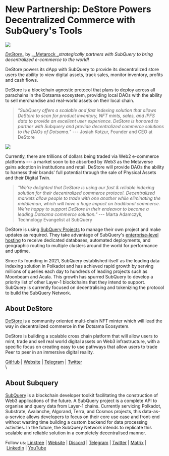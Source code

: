 # New Partnership: DeStore Powers Decentralized Commerce with SubQuery's Tools

![](https://miro.medium.com/max/1400/0*aNJrkrG8aX_6MUcy)

[_DeStore_](http://destore.network/)_ by _[_Metarock _](https://twitter.com/MetaRockApp?t=NJJbd0eIDgieRqFgyXSnDA&s=09)_strategically partners with SubQuery to bring decentralized e-commerce to the world!_

DeStore powers its dApp with SubQuery to provide its decentralized store users the ability to view digital assets, track sales, monitor inventory, profits and cash flows.

DeStore is a blockchain agnostic protocol that plans to deploy across all parachains in the Dotsama ecosystem, providing local DAOs with the ability to sell merchandise and real-world assets on their local chain.

> _"SubQuery offers a scalable and fast indexing solution that allows DeStore to scan for product inventory, NFT mints, sales, and IPFS data to provide an excellent user experience. DeStore is honored to partner with Subquery and provide decentralized commerce solutions to the DAOs of Dotsama."_ --- Josiah Kotzur, Founder and CEO at DeStore

![](https://miro.medium.com/max/1400/0*ItInxhB0jWweQKoh)

Currently, there are trillions of dollars being traded via Web2 e-commerce platforms --- a market soon to be absorbed by Web3 as the Metaverse gains adoption in institutions and retail. DeStore will provide DAOs the ability to harness their brands' full potential through the sale of Physical Assets and their Digital Twin.

> _"We're delighted that DeStore is using our fast & reliable indexing solution for their decentralized commerce protocol. Decentralized markets allow people to trade with one another while eliminating the middleman, which will have a huge impact on traditional commerce. We're happy to support DeStore in their endeavor to become a leading Dotsama commerce solution."_ --- Marta Adamczyk, Technology Evangelist at SubQuery

DeStore is using [SubQuery Projects](https://managedservice.subquery.network/) to manage their own project and make updates as required. They take advantage of SubQuery's [enterprise-level hosting](../blogs/20211228-enterprise-hosted.md) to receive dedicated databases, automated deployments, and geographic routing to multiple clusters around the world for performance and uptime.

Since its founding in 2021, SubQuery established itself as the leading data indexing solution in Polkadot and has achieved rapid growth by serving millions of queries each day to hundreds of leading projects such as Moonbeam and Acala. This growth has spurred SubQuery to develop a priority list of other Layer-1 blockchains that they intend to support. SubQuery is currently focused on decentralising and tokenizing the protocol to build the SubQuery Network.

## About DeStore

[DeStore ](https://destore.network/)is a community oriented multi-chain NFT minter which will lead the way in decentralized commerce in the Dotsama Ecosystem.

DeStore is building a scalable cross chain platform that will allow users to mint, trade and sell real world digital assets on Web3 infrastructure, with a specific focus on creating easy to use pathways that allow users to trade Peer to peer in an immersive digital reality.

[GitHub](https://github.com/Doinglifewell/MetaRock_RMRK) | [Website](https://destore.network/) | [Telegram](https://t.me/MetaRockApp) | [Twitter\
](https://twitter.com/metarockapp)\

## About Subquery

[SubQuery](https://subquery.network/) is a blockchain developer toolkit facilitating the construction of Web3 applications of the future. A SubQuery project is a complete API to organise and query data from Layer-1 chains. Currently servicing Polkadot, Substrate, Avalanche, Algorand, Terra, and Cosmos projects, this data-as-a-service allows developers to focus on their core use case and front-end without wasting time building a custom backend for data processing activities. In the future, the SubQuery Network intends to replicate this scalable and reliable solution in a completely decentralised manner.

Follow us: ​​[Linktree](https://linktr.ee/subquerynetwork) | [Website](https://subquery.network/) | [Discord](https://discord.com/invite/78zg8aBSMG) | [Telegram](https://t.me/subquerynetwork) | [Twitter](https://twitter.com/subquerynetwork) | [Matrix](https://matrix.to/#/#subquery:matrix.org) | [LinkedIn](https://www.linkedin.com/company/subquery) | [YouTube](https://www.youtube.com/channel/UCi1a6NUUjegcLHDFLr7CqLw)
